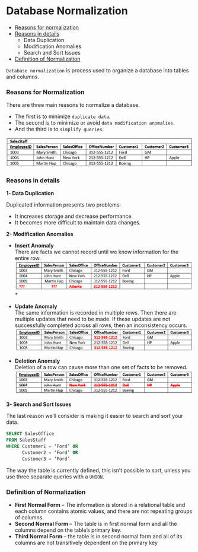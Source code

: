 # Database Normalization

* [Reasons for normalization](#reasons-for-normalization)
* [Reasons in details](#reasons-in-details)
    * Data Duplication
    * Modification Anomalies
    * Search and Sort Issues
* [Definition of Normalization](#definition-of-normalization)

`Database normalization` is process used to organize a database into tables and columns.

### Reasons for Normalization
There are three main reasons to normalize a database.
* The first is to minimize `duplicate data`.
* The second is to minimize or avoid `data modification anomalies`.
* And the third is to `simplify queries`.

![Table Not Normalized](../images/data-modeling/Intro-Table-Not-Normalized.png)

### Reasons in details
**1- Data Duplication**

Duplicated information presents two problems:
* It increases storage and decrease performance.
* It becomes more difficult to maintain data changes.

**2- Modification Anomalies**

* **Insert Anomaly** <br>
There are facts we cannot record until we know information for the entire row.
![Insert Anomaly](../images/data-modeling/Intro-Insert-Anomaly.png)*

* **Update Anomaly** <br>
The same information is recorded in multiple rows. Then there are multiple updates that need to be made. If these updates are not successfully completed across all rows, then an inconsistency occurs.
![Update Anomaly](../images/data-modeling/Intro-Update-Anomaly.png)

* **Deletion Anomaly** <br>
Deletion of a row can cause more than one set of facts to be removed.
![Deletion Anomaly](../images/data-modeling/Intro-Deletion-Anomaly.png)

**3- Search and Sort Issues**

The last reason we’ll consider is making it easier to search and sort your data.
```sql
SELECT SalesOffice
FROM SalesStaff
WHERE Customer1 = ‘Ford’ OR
      Customer2 = ‘Ford’ OR
      Customer3 = ‘Ford’
```
The way the table is currently defined, this isn’t possible to sort, unless you use three separate queries with a `UNION`.

### Definition of Normalization
* **First Normal Form** – The information is stored in a relational table and each column contains atomic values, and there are not repeating groups of columns.
* **Second Normal Form** – The table is in first normal form and all the columns depend on the table’s primary key.
* **Third Normal Form** – the table is in second normal form and all of its columns are not transitively dependent on the primary key
